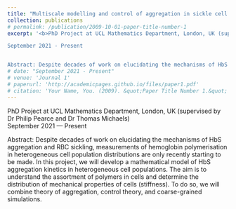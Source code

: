 ```yaml
---
title: "Multiscale modelling and control of aggregation in sickle cell populations"
collection: publications
# permalink: /publication/2009-10-01-paper-title-number-1
excerpt: '<b>PhD Project at UCL Mathematics Department, London, UK (supervised by Dr Philip Pearce and Dr Thomas Michaels)</b><br>

September 2021 - Present


Abstract: Despite decades of work on elucidating the mechanisms of HbS aggregation and RBC sickling, measurements of hemoglobin polymerisation in heterogeneous cell population distributions are only recently starting to be made. In this project, we will develop a mathematical model of HbS aggregation kinetics in heterogeneous cell populations. The aim is to understand the assortment of polymers in cells and determine the distribution of mechanical properties of cells (stiffness).  To do so, we will combine theory of aggregation, control theory, and coarse-grained simulations. '
# date: "September 2021 - Present"
# venue: 'Journal 1'
# paperurl: 'http://academicpages.github.io/files/paper1.pdf'
# citation: 'Your Name, You. (2009). &quot;Paper Title Number 1.&quot; <i>Journal 1</i>. 1(1).'
---
```

PhD Project at UCL Mathematics Department, London, UK (supervised by Dr Philip Pearce and Dr Thomas Michaels)  
September 2021 — Present  

Abstract: Despite decades of work on elucidating the mechanisms of HbS aggregation and RBC sickling, measurements of hemoglobin polymerisation in heterogeneous cell population distributions are only recently starting to be made. In this project, we will develop a mathematical model of HbS aggregation kinetics in heterogeneous cell populations. The aim is to understand the assortment of polymers in cells and determine the distribution of mechanical properties of cells (stiffness).  To do so, we will combine theory of aggregation, control theory, and coarse-grained simulations. 

<!-- [Download paper here](http://academicpages.github.io/files/paper1.pdf) -->

<!-- Recommended citation: Your Name, You. (2009). "Paper Title Number 1." <i>Journal 1</i>. 1(1). -->
